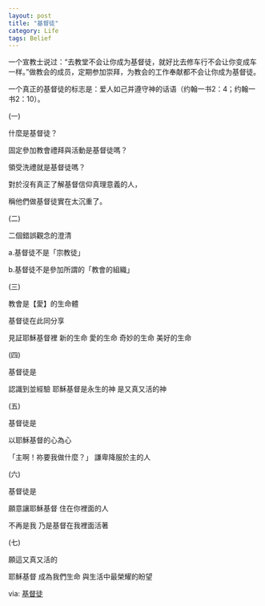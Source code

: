 ```yaml
---
layout: post
title: "基督徒"
category: Life
tags: Belief
---
```


一个宣教士说过：“去教堂不会让你成为基督徒，就好比去修车行不会让你变成车一样。”做教会的成员，定期参加崇拜，为教会的工作奉献都不会让你成为基督徒。

一个真正的基督徒的标志是：爱人如己并遵守神的话语（约翰一书2：4；约翰一书2：10）。

(一)

什麼是基督徒？

固定參加教會禮拜與活動是基督徒嗎？

領受洗禮就是基督徒嗎？

對於沒有真正了解基督信仰真理意義的人，

稱他們做基督徒實在太沉重了。

(二)

二個錯誤觀念的澄清

a.基督徒不是「宗教徒」

b.基督徒不是參加所謂的「教會的組織」

(三)

教會是【愛】的生命體

基督徒在此同分享

見証耶穌基督裡 新的生命 愛的生命 奇妙的生命 美好的生命

(四)

基督徒是

認識到並經驗 耶穌基督是永生的神 是又真又活的神

(五)

基督徒是

以耶穌基督的心為心

「主啊！祢要我做什麼？」 謙卑降服於主的人

(六)

基督徒是

願意讓耶穌基督 住在你裡面的人

不再是我 乃是基督在我裡面活著

(七)

願這又真又活的

耶穌基督 成為我們生命 與生活中最榮耀的盼望

via: [基督徒](http://hetao.im/blog/2010/10/27/christain.html)
